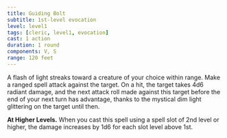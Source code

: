 ```yaml
---
title: Guiding Bolt
subtitle: 1st-level evocation
level: level1
tags: [cleric, level1, evocation]
cast: 1 action
duration: 1 round
components: V, S
range: 120 feet
---
```

A flash of light streaks toward a creature of your choice within range. Make a ranged spell attack against the target. On a hit, the target takes 4d6 radiant damage, and the next attack roll made against this target before the end of your next turn has advantage, thanks to the mystical dim light glittering on the target until then.

**At Higher Levels.** When you cast this spell using a spell slot of 2nd level or higher, the damage increases by 1d6 for each slot level above 1st.